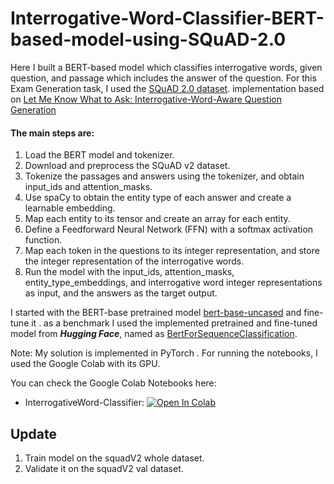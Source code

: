 # Interrogative-Word-Classifier-BERT-based-model-using-SQuAD-2.0
Here I built a BERT-based model which classifies interrogative words, given question, and passage which includes the answer of the question. For this Exam Generation task, I used the [SQuAD 2.0 dataset](https://rajpurkar.github.io/SQuAD-explorer/). implementation based on [Let Me Know What to Ask: Interrogative-Word-Aware Question
Generation](https://arxiv.org/pdf/1910.13794.pdf)


#### The main steps are:

1. Load the BERT model and tokenizer.
2. Download and preprocess the SQuAD v2 dataset.
3. Tokenize the passages and answers using the tokenizer, and obtain input_ids and attention_masks.
4. Use spaCy to obtain the entity type of each answer and create a learnable embedding.
5. Map each entity to its tensor and create an array for each entity.
6. Define a Feedforward Neural Network (FFN) with a softmax activation function.
7. Map each token in the questions to its integer representation, and store the integer representation of the interrogative words.
8. Run the model with the input_ids, attention_masks, entity_type_embeddings, and interrogative word integer representations as input, and the answers as the target output.


I started with the BERT-base pretrained model [bert-base-uncased](https://huggingface.co/bert-base-uncased) and fine-tune it .
as a benchmark I used the implemented pretrained and fine-tuned model from ***Hugging Face***, named as [BertForSequenceClassification](https://huggingface.co/docs/transformers/model_doc/bert#transformers.BertForSequenceClassification).



Note: My solution is implemented in PyTorch . For running the notebooks, I used the Google Colab with its GPU.

You can check the Google Colab Notebooks here:
 * InterrogativeWord-Classifier: [![Open In Colab](https://colab.research.google.com/assets/colab-badge.svg)](https://colab.research.google.com/drive/1BWe5sGX9UjlOnvwY9TSut6Nbofjj5M9z?usp=sharing)

## Update
1. Train model on the squadV2 whole dataset.
2.  Validate it on the squadV2 val dataset.
